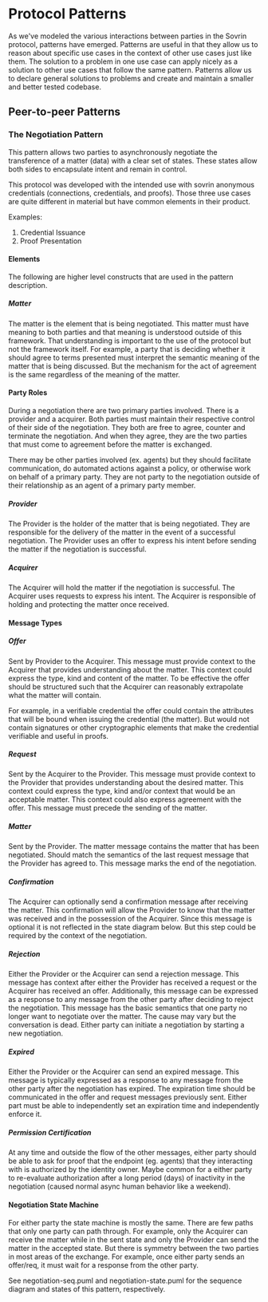# Protocol Patterns
As we've modeled the various interactions between parties in the Sovrin protocol, patterns have emerged. Patterns are useful in that they allow us to reason about specific use cases in the context of other use cases just like them. The solution to a problem in one use case can apply nicely as a solution to other use cases that follow the same pattern. Patterns allow us to declare general solutions to problems and create and maintain a smaller and better tested codebase. 

## Peer-to-peer Patterns
 
### The Negotiation Pattern 
This pattern allows two parties to asynchronously negotiate the transference of a matter (data) with a clear set of states. These states allow both sides to encapsulate intent and remain in control.

This protocol was developed with the intended use with sovrin anonymous credentials (connections, credentials, and proofs). Those three use cases are quite different in material but have common elements in their product. 

Examples:
1. Credential Issuance
2. Proof Presentation

#### Elements
The following are higher level constructs that are used in the pattern description.

##### Matter
The matter is the element that is being negotiated. This matter must have meaning to both parties and that meaning is understood outside of this framework. That understanding is important to the use of the protocol but not the framework itself. For example, a party that is deciding whether it should agree to terms presented must interpret the semantic meaning of the matter that is being discussed. But the mechanism for the act of agreement is the same regardless of the meaning of the matter. 

#### Party Roles
During a negotiation there are two primary parties involved. There is a provider and a acquirer.  Both parties must maintain their respective control of their side of the negotiation. They both are free to agree, counter and terminate the negotiation. And when they agree, they are the two parties that must come to agreement before the matter is exchanged. 

There may be other parties involved (ex. agents) but they should facilitate communication, do automated actions against a policy, or otherwise work on behalf of a primary party.  They are not party to the negotiation outside of their relationship as an agent of a primary party member.

##### Provider
The Provider is the holder of the matter that is being negotiated. They are responsible for the delivery of the matter in the event of a successful negotiation. The Provider uses an offer to express his intent before sending the matter if the negotiation is successful.

##### Acquirer
The Acquirer will hold the matter if the negotiation is successful. The Acquirer uses requests to express his intent. The Acquirer is responsible of holding and protecting the matter once received. 

#### Message Types

##### Offer
Sent by Provider to the Acquirer. This message must provide context to the Acquirer that provides understanding about the matter. This context could express the type, kind and content of the matter. To be effective the offer should be structured such that the Acquirer can reasonably extrapolate what the matter will contain. 

For example, in a verifiable credential the offer could contain the attributes that will be bound when issuing the credential (the matter). But would not contain signatures or other cryptographic elements that make the credential verifiable and useful in proofs. 

##### Request
Sent by the Acquirer to the Provider. This message must provide context to the Provider that provides understanding about the desired matter. This context could express the type, kind and/or context that would be an acceptable matter. This context could also express agreement with the offer. This message must precede the sending of the matter.

##### Matter
Sent by the Provider. The matter message contains the matter that has been negotiated. Should match the semantics of the last request message that the Provider has agreed to. This message marks the end of the negotiation.

##### Confirmation
The Acquirer can optionally send a confirmation message after receiving the matter.  This confirmation will allow the Provider to know that the matter was received and in the possession of the Acquirer. Since this message is optional it is not reflected in the state diagram below. But this step could be required by the context of the negotiation.

##### Rejection
Either the Provider or the Acquirer can send a rejection message. This message has context after either the Provider has received a request or the Acquirer has received an offer.  Additionally, this message can be expressed as a response to any message from the other party after deciding to reject the negotiation.  This message has the basic semantics that one party no longer want to negotiate over the matter. The cause may vary but the conversation is dead. Either party can initiate a negotiation by starting a new negotiation.

##### Expired
Either the Provider or the Acquirer can send an expired message.  This message is typically expressed as a response to any message from the other party after the negotiation has expired. The expiration time should be communicated in the offer and request messages previously sent. Either part must be able to independently set an expiration time and independently enforce it.

##### Permission Certification
At any time and outside the flow of the other messages, either party should be able to ask for proof that the endpoint (eg. agents) that they interacting with is authorized by the identity owner. Maybe common for a either party to re-evaluate authorization after a long period (days) of inactivity in the negotiation (caused normal async human behavior like a weekend).

#### Negotiation State Machine
For either party the state machine is mostly the same. There are few paths that only one party can path through. For example, only the Acquirer can receive the matter while in the sent state and only the Provider can send the matter in the accepted state. But there is symmetry between the two parties in most areas of the exchange. For example, once either party sends an offer/req, it must wait for a response from the other party.

See negotiation-seq.puml and negotiation-state.puml for the sequence diagram and states of this pattern, respectively.
